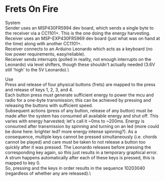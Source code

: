 # Frets On Fire

System\
Sender uses an MSP430FR5994 dev board, which sends a single byte to the receiver via a CC1101+. This is the one doing the energy harvesting.\
Receiver uses an MSP-EXP430FR5969 dev board (just what was on hand at the time) along with another CC1101+.\
Receiver connects to an Arduino Leonardo which acts as a keyboard (no low power requirements, easy/reliable).\
Receiver sends interrupts (polled in reality, not enough interrupts on the Leonardo) via level shifters, though these shouldn't actually needed (3.6V still 'high' to the 5V Leonardo).\

Use\
Press and release of four physical buttons (frets) are mapped to the press and release of keys 1, 2, 3, and 4.\
Each button press must generate sufficient energy to power the mcu and radio for a one-byte transmission; this can be achieved by pressing and releasing the buttons with sufficient speed.\
Subsequent actions (press of any button, release of any button) must be made after the system has consumed all available energy and shut off. This varies with energy harvested; let's call it ~0ms to ~200ms. Energy is consumed after transmission by spinning and turning on an led (more could be done here: brighter led? more energy intense spinning?). As a consequence, multiple keys cannot be pressed simultaneously (i.e. chords cannot be played) and care must be taken to not release a button too quickly after it was pressed. The Leonardo releases before pressing the corresponding key again, so this just results in a temporary graphical error.\
A strum happens automatically after each of these keys is pressed, this is mapped to key 0.\
So, pressing and the keys in order results in the sequence 10203040 (regardless of whether any are released).\
